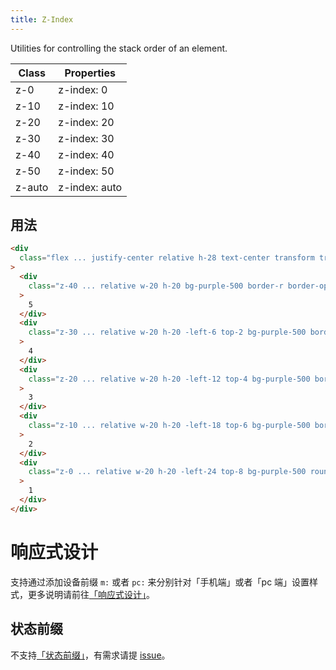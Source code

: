 ```yaml
---
title: Z-Index
---
```


Utilities for controlling the stack order of an element.

| Class  | Properties    |
| ------ | ------------- |
| z-0    | z-index: 0    |
| z-10   | z-index: 10   |
| z-20   | z-index: 20   |
| z-30   | z-index: 30   |
| z-40   | z-index: 40   |
| z-50   | z-index: 50   |
| z-auto | z-index: auto |

## 用法

```html
<div
  class="flex ... justify-center relative h-28 text-center transform translate-x-12"
>
  <div
    class="z-40 ... relative w-20 h-20 bg-purple-500 border-r border-opacity-50 border-purple-600 rounded-md shadow-md flex justify-center items-center text-white text-2xl font-extrabold"
  >
    5
  </div>
  <div
    class="z-30 ... relative w-20 h-20 -left-6 top-2 bg-purple-500 border-r border-opacity-50 border-purple-600 rounded-md shadow-md flex justify-center items-center text-white text-2xl font-extrabold"
  >
    4
  </div>
  <div
    class="z-20 ... relative w-20 h-20 -left-12 top-4 bg-purple-500 border-r border-opacity-50 border-purple-600 rounded-md shadow-md flex justify-center items-center text-white text-2xl font-extrabold"
  >
    3
  </div>
  <div
    class="z-10 ... relative w-20 h-20 -left-18 top-6 bg-purple-500 border-r border-opacity-50 border-purple-600 rounded-md shadow-md flex justify-center items-center text-white text-2xl font-extrabold"
  >
    2
  </div>
  <div
    class="z-0 ... relative w-20 h-20 -left-24 top-8 bg-purple-500 rounded-md shadow-md flex justify-center items-center text-white text-2xl font-extrabold"
  >
    1
  </div>
</div>
```

# 响应式设计

支持通过添加设备前缀 `m:` 或者 `pc:` 来分别针对「手机端」或者「pc 端」设置样式，更多说明请前往[「响应式设计」](../../../docs/style/responsive-design.md)。

## 状态前缀

不支持[「状态前缀」](../../../docs/style/state.md)，有需求请提 [issue](https://github.com/baidu/mdes/issues)。
